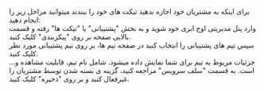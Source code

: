 <p>برای اینکه به مشتریان خود اجازه ندهید تیکت های خود را ببندند میتوانید مراحل زیر را انجام دهید:<br>وارد پنل مدیریتی اوج ابری خود شوید و به بخش "پشتیبانی" یا "تیکت ها" رفته و قسمت بالایی صفحه بر روی "پیکربندی" کلیک کنید.&nbsp;<br>سپس تیم های پشتیبانی را انتخاب کنید در صفحه تیم ها، بر روی تیم پشتیبانی مورد نظر کلیک کنید.&nbsp;<br>جزئیات مربوط به تیم برای شما نمایش داده میشود. شامل نام تیم، قابلیت مشاهده و... است. به قسمت "سلف سرویس" مراجعه کنید، گزینه ی بسته شدن توسط مشتریان را غیرفعال کنید و بر روی "ذخیره" کلیک کنید.</p>